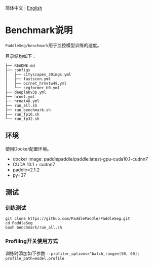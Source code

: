 简体中文 | [English](README.md)

# Benchmark说明

`PaddleSeg/benchmark`用于监控模型训练的速度。


目录结构如下：
```
├── README.md  
├── configs  
│   ├── cityscapes_30imgs.yml  
│   ├── fastscnn.yml  
│   ├── ocrnet_hrnetw48.yml  
│   └── segformer_b0.yml  
├── deeplabv3p.yml  
├── hrnet.yml  
├── hrnet48.yml  
├── run_all.sh  
├── run_benchmark.sh  
├── run_fp16.sh  
└── run_fp32.sh
```
## 环境
使用Docker配置环境。
* docker image: paddlepaddle/paddle:latest-gpu-cuda10.1-cudnn7
* CUDA 10.1 + cudnn7
* paddle=2.1.2
* py=37

## 测试

### 训练测试

```
git clone https://github.com/PaddlePaddle/PaddleSeg.git
cd PaddleSeg
bash benchmark/run_all.sh
```
### Profiling开关使用方式
训练时添加如下参数
 `--profiler_options="batch_range=[50, 60]; profile_path=model.profile`
